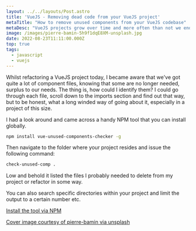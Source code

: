 ```yaml
---
layout: ../../layouts/Post.astro
title: 'VueJS - Removing dead code from your VueJS project'
metaTitle: "How to remove unused components from your VueJS codebase"
metaDesc: "VueJS projects grow over time and more often than not we end up with old component files that are no longer needed. How can we identify them in one go?"
image: /images/pierre-bamin-5h9f1dqE8XM-unsplash.jpg
date: 2022-08-23T11:11:00.000Z
top: true
tags:
  - javascript
  - vuejs
---
```


Whilst refactoring a VueJS project today, I became aware that we've got quite a lot of component files, knowing that some are no longer needed, surplus to our needs. The thing is, how could I identify them? I could go through each file, scroll down to the imports section and find out that way, but to be honest, what a long winded way of going about it, especially in a project of this size. 

I had a look around and came across a handy NPM tool that you can install globally.

```bash
npm install vue-unused-components-checker -g

```

Then navigate to the folder where your project resides and issue the following command:

```bash
check-unused-comp .
```

Low and behold it listed the files I probably needed to delete from my project or refactor in some way.

You can also search specific directories within your project and limit the output to a certain number etc.

[Install the tool via NPM](https://www.npmjs.com/package/vue-unused-components-checker)

[Cover image courtesy of pierre-bamin via unsplash](https://unsplash.com/photos/5h9f1dqE8XM)